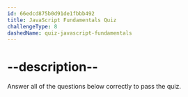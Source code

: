 ```yaml
---
id: 66edcd875b0d91de1fbbb492
title: JavaScript Fundamentals Quiz
challengeType: 8
dashedName: quiz-javascript-fundamentals
---
```


# --description--

Answer all of the questions below correctly to pass the quiz.
